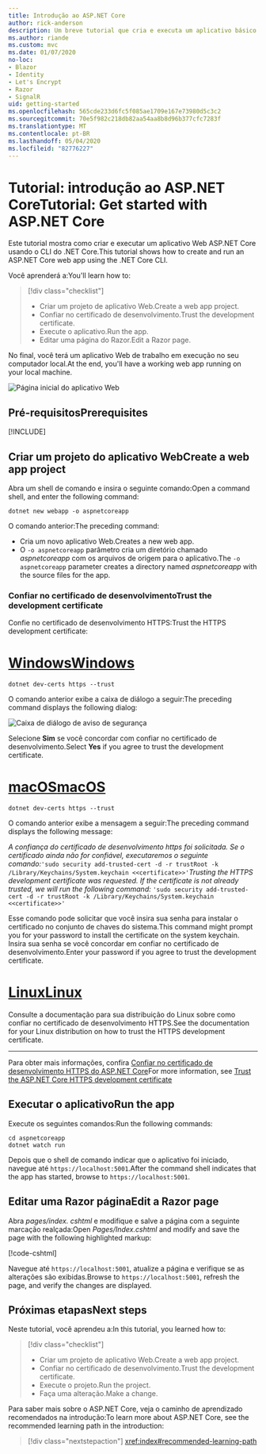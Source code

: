 ```yaml
---
title: Introdução ao ASP.NET Core
author: rick-anderson
description: Um breve tutorial que cria e executa um aplicativo básico Olá, Mundo usando o ASP.NET Core.
ms.author: riande
ms.custom: mvc
ms.date: 01/07/2020
no-loc:
- Blazor
- Identity
- Let's Encrypt
- Razor
- SignalR
uid: getting-started
ms.openlocfilehash: 565cde233d6fc5f085ae1709e167e73980d5c3c2
ms.sourcegitcommit: 70e5f982c218db82aa54aa8b8d96b377cfc7283f
ms.translationtype: MT
ms.contentlocale: pt-BR
ms.lasthandoff: 05/04/2020
ms.locfileid: "82776227"
---
```

# <a name="tutorial-get-started-with-aspnet-core"></a><span data-ttu-id="054f6-103">Tutorial: introdução ao ASP.NET Core</span><span class="sxs-lookup"><span data-stu-id="054f6-103">Tutorial: Get started with ASP.NET Core</span></span>

<span data-ttu-id="054f6-104">Este tutorial mostra como criar e executar um aplicativo Web ASP.NET Core usando o CLI do .NET Core.</span><span class="sxs-lookup"><span data-stu-id="054f6-104">This tutorial shows how to create and run an ASP.NET Core web app using the .NET Core CLI.</span></span>

<span data-ttu-id="054f6-105">Você aprenderá a:</span><span class="sxs-lookup"><span data-stu-id="054f6-105">You'll learn how to:</span></span>

> [!div class="checklist"]
> * <span data-ttu-id="054f6-106">Criar um projeto de aplicativo Web.</span><span class="sxs-lookup"><span data-stu-id="054f6-106">Create a web app project.</span></span>
> * <span data-ttu-id="054f6-107">Confiar no certificado de desenvolvimento.</span><span class="sxs-lookup"><span data-stu-id="054f6-107">Trust the development certificate.</span></span>
> * <span data-ttu-id="054f6-108">Execute o aplicativo.</span><span class="sxs-lookup"><span data-stu-id="054f6-108">Run the app.</span></span>
> * <span data-ttu-id="054f6-109">Editar uma página do Razor.</span><span class="sxs-lookup"><span data-stu-id="054f6-109">Edit a Razor page.</span></span>

<span data-ttu-id="054f6-110">No final, você terá um aplicativo Web de trabalho em execução no seu computador local.</span><span class="sxs-lookup"><span data-stu-id="054f6-110">At the end, you'll have a working web app running on your local machine.</span></span>

![Página inicial do aplicativo Web](_static/home-page.png)

## <a name="prerequisites"></a><span data-ttu-id="054f6-112">Pré-requisitos</span><span class="sxs-lookup"><span data-stu-id="054f6-112">Prerequisites</span></span>

[!INCLUDE[](~/includes/3.1-SDK.md)]

## <a name="create-a-web-app-project"></a><span data-ttu-id="054f6-113">Criar um projeto do aplicativo Web</span><span class="sxs-lookup"><span data-stu-id="054f6-113">Create a web app project</span></span>

<span data-ttu-id="054f6-114">Abra um shell de comando e insira o seguinte comando:</span><span class="sxs-lookup"><span data-stu-id="054f6-114">Open a command shell, and enter the following command:</span></span>

```dotnetcli
dotnet new webapp -o aspnetcoreapp
```

<span data-ttu-id="054f6-115">O comando anterior:</span><span class="sxs-lookup"><span data-stu-id="054f6-115">The preceding command:</span></span>

* <span data-ttu-id="054f6-116">Cria um novo aplicativo Web.</span><span class="sxs-lookup"><span data-stu-id="054f6-116">Creates a new web app.</span></span>  
* <span data-ttu-id="054f6-117">O `-o aspnetcoreapp` parâmetro cria um diretório chamado *aspnetcoreapp* com os arquivos de origem para o aplicativo.</span><span class="sxs-lookup"><span data-stu-id="054f6-117">The `-o aspnetcoreapp` parameter creates a directory named *aspnetcoreapp* with the source files for the app.</span></span>

### <a name="trust-the-development-certificate"></a><span data-ttu-id="054f6-118">Confiar no certificado de desenvolvimento</span><span class="sxs-lookup"><span data-stu-id="054f6-118">Trust the development certificate</span></span>

<span data-ttu-id="054f6-119">Confie no certificado de desenvolvimento HTTPS:</span><span class="sxs-lookup"><span data-stu-id="054f6-119">Trust the HTTPS development certificate:</span></span>

# <a name="windows"></a>[<span data-ttu-id="054f6-120">Windows</span><span class="sxs-lookup"><span data-stu-id="054f6-120">Windows</span></span>](#tab/windows)

```dotnetcli
dotnet dev-certs https --trust
```

<span data-ttu-id="054f6-121">O comando anterior exibe a caixa de diálogo a seguir:</span><span class="sxs-lookup"><span data-stu-id="054f6-121">The preceding command displays the following dialog:</span></span>

![Caixa de diálogo de aviso de segurança](~/getting-started/_static/cert.png)

<span data-ttu-id="054f6-123">Selecione **Sim** se você concordar com confiar no certificado de desenvolvimento.</span><span class="sxs-lookup"><span data-stu-id="054f6-123">Select **Yes** if you agree to trust the development certificate.</span></span>

# <a name="macos"></a>[<span data-ttu-id="054f6-124">macOS</span><span class="sxs-lookup"><span data-stu-id="054f6-124">macOS</span></span>](#tab/macos)

```dotnetcli
dotnet dev-certs https --trust
```

<span data-ttu-id="054f6-125">O comando anterior exibe a mensagem a seguir:</span><span class="sxs-lookup"><span data-stu-id="054f6-125">The preceding command displays the following message:</span></span>

<span data-ttu-id="054f6-126">*A confiança do certificado de desenvolvimento https foi solicitada. Se o certificado ainda não for confiável, executaremos o seguinte comando:*`'sudo security add-trusted-cert -d -r trustRoot -k /Library/Keychains/System.keychain <<certificate>>'`</span><span class="sxs-lookup"><span data-stu-id="054f6-126">*Trusting the HTTPS development certificate was requested. If the certificate is not already trusted, we will run the following command:* `'sudo security add-trusted-cert -d -r trustRoot -k /Library/Keychains/System.keychain <<certificate>>'`</span></span>

<span data-ttu-id="054f6-127">Esse comando pode solicitar que você insira sua senha para instalar o certificado no conjunto de chaves do sistema.</span><span class="sxs-lookup"><span data-stu-id="054f6-127">This command might prompt you for your password to install the certificate on the system keychain.</span></span> <span data-ttu-id="054f6-128">Insira sua senha se você concordar em confiar no certificado de desenvolvimento.</span><span class="sxs-lookup"><span data-stu-id="054f6-128">Enter your password if you agree to trust the development certificate.</span></span>

# <a name="linux"></a>[<span data-ttu-id="054f6-129">Linux</span><span class="sxs-lookup"><span data-stu-id="054f6-129">Linux</span></span>](#tab/linux)

<span data-ttu-id="054f6-130">Consulte a documentação para sua distribuição do Linux sobre como confiar no certificado de desenvolvimento HTTPS.</span><span class="sxs-lookup"><span data-stu-id="054f6-130">See the documentation for your Linux distribution on how to trust the HTTPS development certificate.</span></span>

---

<span data-ttu-id="054f6-131">Para obter mais informações, confira [Confiar no certificado de desenvolvimento HTTPS do ASP.NET Core](xref:security/enforcing-ssl#trust-the-aspnet-core-https-development-certificate-on-windows-and-macos)</span><span class="sxs-lookup"><span data-stu-id="054f6-131">For more information, see [Trust the ASP.NET Core HTTPS development certificate](xref:security/enforcing-ssl#trust-the-aspnet-core-https-development-certificate-on-windows-and-macos)</span></span>

## <a name="run-the-app"></a><span data-ttu-id="054f6-132">Executar o aplicativo</span><span class="sxs-lookup"><span data-stu-id="054f6-132">Run the app</span></span>

<span data-ttu-id="054f6-133">Execute os seguintes comandos:</span><span class="sxs-lookup"><span data-stu-id="054f6-133">Run the following commands:</span></span>

```dotnetcli
cd aspnetcoreapp
dotnet watch run
```

<span data-ttu-id="054f6-134">Depois que o shell de comando indicar que o aplicativo foi iniciado, navegue até `https://localhost:5001`.</span><span class="sxs-lookup"><span data-stu-id="054f6-134">After the command shell indicates that the app has started, browse to `https://localhost:5001`.</span></span>

## <a name="edit-a-razor-page"></a><span data-ttu-id="054f6-135">Editar uma Razor página</span><span class="sxs-lookup"><span data-stu-id="054f6-135">Edit a Razor page</span></span>

<span data-ttu-id="054f6-136">Abra *pages/index. cshtml* e modifique e salve a página com a seguinte marcação realçada:</span><span class="sxs-lookup"><span data-stu-id="054f6-136">Open *Pages/Index.cshtml* and modify and save the page with the following highlighted markup:</span></span>

[!code-cshtml[](sample/index.cshtml?highlight=9)]

<span data-ttu-id="054f6-137">Navegue até `https://localhost:5001`, atualize a página e verifique se as alterações são exibidas.</span><span class="sxs-lookup"><span data-stu-id="054f6-137">Browse to `https://localhost:5001`, refresh the page, and verify the changes are displayed.</span></span>

## <a name="next-steps"></a><span data-ttu-id="054f6-138">Próximas etapas</span><span class="sxs-lookup"><span data-stu-id="054f6-138">Next steps</span></span>

<span data-ttu-id="054f6-139">Neste tutorial, você aprendeu a:</span><span class="sxs-lookup"><span data-stu-id="054f6-139">In this tutorial, you learned how to:</span></span>

> [!div class="checklist"]
> * <span data-ttu-id="054f6-140">Criar um projeto de aplicativo Web.</span><span class="sxs-lookup"><span data-stu-id="054f6-140">Create a web app project.</span></span>
> * <span data-ttu-id="054f6-141">Confiar no certificado de desenvolvimento.</span><span class="sxs-lookup"><span data-stu-id="054f6-141">Trust the development certificate.</span></span>
> * <span data-ttu-id="054f6-142">Execute o projeto.</span><span class="sxs-lookup"><span data-stu-id="054f6-142">Run the project.</span></span>
> * <span data-ttu-id="054f6-143">Faça uma alteração.</span><span class="sxs-lookup"><span data-stu-id="054f6-143">Make a change.</span></span>

<span data-ttu-id="054f6-144">Para saber mais sobre o ASP.NET Core, veja o caminho de aprendizado recomendados na introdução:</span><span class="sxs-lookup"><span data-stu-id="054f6-144">To learn more about ASP.NET Core, see the recommended learning path in the introduction:</span></span>

> [!div class="nextstepaction"]
> <xref:index#recommended-learning-path>

